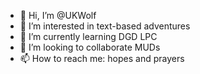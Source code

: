 - 👋 Hi, I’m @UKWolf
- 👀 I’m interested in text-based adventures
- 🌱 I’m currently learning DGD LPC
- 💞️ I’m looking to collaborate MUDs
- 📫 How to reach me: hopes and prayers

<!---
UKWolf/UKWolf is a ✨ special ✨ repository because its `README.md` (this file) appears on your GitHub profile.
You can click the Preview link to take a look at your changes.
--->
